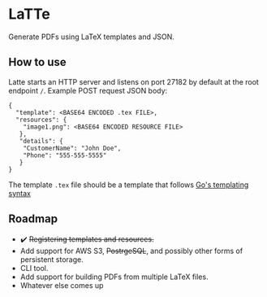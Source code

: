 # LaTTe
Generate PDFs using LaTeX templates and JSON.

## How to use
Latte starts an HTTP server and listens on port 27182 by default at the root endpoint `/`.
Example POST request JSON body:
```
{
  "template": <BASE64 ENCODED .tex FILE>,
  "resources": {
    "image1.png": <BASE64 ENCODED RESOURCE FILE>
   },
   "details": {
    "CustomerName": "John Doe",
    "Phone": "555-555-5555"
   }
}
```
The template `.tex` file should be a template that follows [Go's templating syntax](https://golang.org/pkg/text/template/)

## Roadmap
- :heavy_check_mark: <s>Registering templates and resources.</s>
- Add support for AWS S3, <s>PostrgeSQL</s>, and possibly other forms of persistent storage.
- CLI tool.
- Add support for building PDFs from multiple LaTeX files.
- Whatever else comes up
